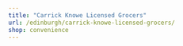 ```yaml
---
title: "Carrick Knowe Licensed Grocers"
url: /edinburgh/carrick-knowe-licensed-grocers/
shop: convenience
---
```

